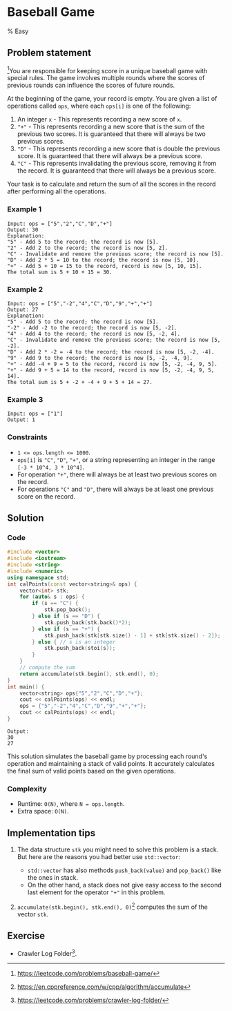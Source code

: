 # Baseball Game
% Easy
## Problem statement

[^url]You are responsible for keeping score in a unique baseball game with special rules. The game involves multiple rounds where the scores of previous rounds can influence the scores of future rounds.

At the beginning of the game, your record is empty. You are given a list of operations called `ops`, where each `ops[i]` is one of the following:

1. An integer `x` - This represents recording a new score of `x`.
2. `"+"` - This represents recording a new score that is the sum of the previous two scores. It is guaranteed that there will always be two previous scores.
3. `"D"` - This represents recording a new score that is double the previous score. It is guaranteed that there will always be a previous score.
4. `"C"` - This represents invalidating the previous score, removing it from the record. It is guaranteed that there will always be a previous score.

Your task is to calculate and return the sum of all the scores in the record after performing all the operations. 

[^url]: https://leetcode.com/problems/baseball-game/
### Example 1
```text
Input: ops = ["5","2","C","D","+"]
Output: 30
Explanation:
"5" - Add 5 to the record; the record is now [5].
"2" - Add 2 to the record; the record is now [5, 2].
"C" - Invalidate and remove the previous score; the record is now [5].
"D" - Add 2 * 5 = 10 to the record; the record is now [5, 10].
"+" - Add 5 + 10 = 15 to the record, record is now [5, 10, 15].
The total sum is 5 + 10 + 15 = 30.
```

### Example 2
```text
Input: ops = ["5","-2","4","C","D","9","+","+"]
Output: 27
Explanation:
"5" - Add 5 to the record; the record is now [5].
"-2" - Add -2 to the record; the record is now [5, -2].
"4" - Add 4 to the record; the record is now [5, -2, 4].
"C" - Invalidate and remove the previous score; the record is now [5, -2].
"D" - Add 2 * -2 = -4 to the record; the record is now [5, -2, -4].
"9" - Add 9 to the record; the record is now [5, -2, -4, 9].
"+" - Add -4 + 9 = 5 to the record, record is now [5, -2, -4, 9, 5].
"+" - Add 9 + 5 = 14 to the record, record is now [5, -2, -4, 9, 5, 14].
The total sum is 5 + -2 + -4 + 9 + 5 + 14 = 27.
```

### Example 3
```text
Input: ops = ["1"]
Output: 1
``` 

### Constraints

* `1 <= ops.length <= 1000`.
* `ops[i]` is `"C"`, `"D"`, `"+"`, or a string representing an integer in the range `[-3 * 10^4, 3 * 10^4]`.
* For operation `"+"`, there will always be at least two previous scores on the record.
* For operations `"C"` and `"D"`, there will always be at least one previous score on the record.

## Solution

### Code
```cpp
#include <vector>
#include <iostream>
#include <string>
#include <numeric>
using namespace std;
int calPoints(const vector<string>& ops) {
    vector<int> stk;
    for (auto& s : ops) {
        if (s == "C") {
            stk.pop_back();
        } else if (s == "D") {
            stk.push_back(stk.back()*2);
        } else if (s == "+") {
            stk.push_back(stk[stk.size() - 1] + stk[stk.size() - 2]);
        } else { // s is an integer
            stk.push_back(stoi(s));
        }
    }
    // compute the sum
    return accumulate(stk.begin(), stk.end(), 0);
}
int main() {
    vector<string> ops{"5","2","C","D","+"};
    cout << calPoints(ops) << endl;
    ops = {"5","-2","4","C","D","9","+","+"};
    cout << calPoints(ops) << endl;
}
```
```text
Output:
30
27
```
This solution simulates the baseball game by processing each round's operation and maintaining a stack of valid points. It accurately calculates the final sum of valid points based on the given operations. 

### Complexity
* Runtime: `O(N)`, where `N = ops.length`.
* Extra space: `O(N)`.

## Implementation tips

1. The data structure `stk` you might need to solve this problem is a stack. But here are the reasons you had better use `std::vector`:
    * `std::vector` has also methods `push_back(value)` and `pop_back()` like the ones in stack.
    * On the other hand, a stack does not give easy access to the second last element for the operator `"+"` in this problem.

2. `accumulate(stk.begin(), stk.end(), 0)`[^acu] computes the sum of the vector `stk`.


## Exercise
- Crawler Log Folder[^ex].

[^ex]: https://leetcode.com/problems/crawler-log-folder/


[^acu]: https://en.cppreference.com/w/cpp/algorithm/accumulate